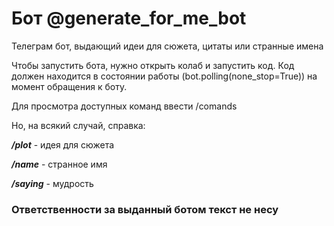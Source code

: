 # Бот @generate_for_me_bot
Телеграм бот, выдающий идеи для сюжета, цитаты или странные имена

Чтобы запустить бота, нужно открыть колаб и запустить код. Код должен находится в состоянии работы (bot.polling(none_stop=True)) на момент обращения к боту.

Для просмотра доступных команд ввести /comands

Но, на всякий случай, справка:

__*/plot*__ - идея для сюжета

__*/name*__ - странное имя

__*/saying*__ - мудрость

### Ответственности за выданный ботом текст не несу
